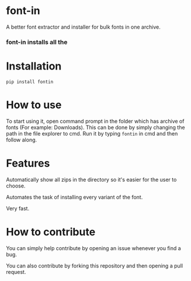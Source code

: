 # font-in
A better font extractor and installer for bulk fonts in one archive.

### font-in installs all the 

# Installation

```
pip install fontin
```

# How to use
To start using it, open command prompt in the folder which has archive of fonts (For example: Downloads). This can be done by simply changing the path in the file explorer to cmd.
Run it by typing ```fontin``` in cmd and then follow along.

# Features

Automatically show all zips in the directory so it's easier for the user to choose.

Automates the task of installing every variant of the font.

Very fast.

# How to contribute

You can simply help contribute by opening an issue whenever you find a bug. 

You can also contribute by forking this repository and then opening a pull request.